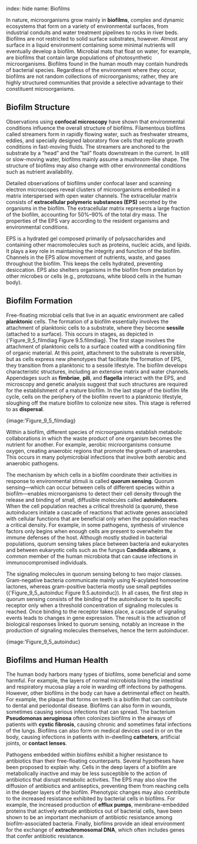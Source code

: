 index: hide
name: Biofilms

In nature, microorganisms grow mainly in  **biofilms**, complex and dynamic ecosystems that form on a variety of environmental surfaces, from industrial conduits and water treatment pipelines to rocks in river beds. Biofilms are not restricted to solid surface substrates, however. Almost any surface in a liquid environment containing some minimal nutrients will eventually develop a biofilm. Microbial mats that float on water, for example, are biofilms that contain large populations of photosynthetic microorganisms. Biofilms found in the human mouth may contain hundreds of bacterial species. Regardless of the environment where they occur, biofilms are not random collections of microorganisms; rather, they are highly structured communities that provide a selective advantage to their constituent microorganisms.

## Biofilm Structure

Observations using  **confocal microscopy** have shown that environmental conditions influence the overall structure of biofilms. Filamentous biofilms called streamers form in rapidly flowing water, such as freshwater streams, eddies, and specially designed laboratory flow cells that replicate growth conditions in fast-moving fluids. The streamers are anchored to the substrate by a “head” and the “tail” floats downstream in the current. In still or slow-moving water, biofilms mainly assume a mushroom-like shape. The structure of biofilms may also change with other environmental conditions such as nutrient availability.

Detailed observations of biofilms under confocal laser and scanning electron microscopes reveal clusters of microorganisms embedded in a matrix interspersed with open water channels. The extracellular matrix consists of  **extracellular polymeric substances (EPS)** secreted by the organisms in the biofilm. The extracellular matrix represents a large fraction of the biofilm, accounting for 50%–90% of the total dry mass. The properties of the EPS vary according to the resident organisms and environmental conditions.

EPS is a hydrated gel composed primarily of polysaccharides and containing other macromolecules such as proteins, nucleic acids, and lipids. It plays a key role in maintaining the integrity and function of the biofilm. Channels in the EPS allow movement of nutrients, waste, and gases throughout the biofilm. This keeps the cells hydrated, preventing desiccation. EPS also shelters organisms in the biofilm from predation by other microbes or cells (e.g., protozoans, white blood cells in the human body).

## Biofilm Formation

Free-floating microbial cells that live in an aquatic environment are called  **planktonic** cells. The formation of a biofilm essentially involves the attachment of planktonic cells to a substrate, where they become  **sessile** (attached to a surface). This occurs in stages, as depicted in {'Figure_9_5_filmdiag Figure 9.5.filmdiag}. The first stage involves the attachment of planktonic cells to a surface coated with a conditioning film of organic material. At this point, attachment to the substrate is reversible, but as cells express new phenotypes that facilitate the formation of EPS, they transition from a planktonic to a sessile lifestyle. The biofilm develops characteristic structures, including an extensive matrix and water channels. Appendages such as  **fimbriae**,  **pili**, and  **flagella** interact with the EPS, and microscopy and genetic analysis suggest that such structures are required for the establishment of a mature biofilm. In the last stage of the biofilm life cycle, cells on the periphery of the biofilm revert to a planktonic lifestyle, sloughing off the mature biofilm to colonize new sites. This stage is referred to as  **dispersal**.


{image:'Figure_9_5_filmdiag}
        

Within a biofilm, different species of microorganisms establish metabolic collaborations in which the waste product of one organism becomes the nutrient for another. For example, aerobic microorganisms consume oxygen, creating anaerobic regions that promote the growth of anaerobes. This occurs in many polymicrobial infections that involve both aerobic and anaerobic pathogens.

The mechanism by which cells in a biofilm coordinate their activities in response to environmental stimuli is called  **quorum sensing**. Quorum sensing—which can occur between cells of different species within a biofilm—enables microorganisms to detect their cell density through the release and binding of small, diffusible molecules called  **autoinducers**. When the cell population reaches a critical threshold (a quorum), these autoinducers initiate a cascade of reactions that activate genes associated with cellular functions that are beneficial only when the population reaches a critical density. For example, in some pathogens, synthesis of virulence factors only begins when enough cells are present to overwhelm the immune defenses of the host. Although mostly studied in bacterial populations, quorum sensing takes place between bacteria and eukaryotes and between eukaryotic cells such as the fungus  **Candida albicans**, a common member of the human microbiota that can cause infections in immunocompromised individuals.

The signaling molecules in quorum sensing belong to two major classes. Gram-negative bacteria communicate mainly using N-acylated homoserine lactones, whereas gram-positive bacteria mostly use small peptides ({'Figure_9_5_autoinduc Figure 9.5.autoinduc}). In all cases, the first step in quorum sensing consists of the binding of the autoinducer to its specific receptor only when a threshold concentration of signaling molecules is reached. Once binding to the receptor takes place, a cascade of signaling events leads to changes in gene expression. The result is the activation of biological responses linked to quorum sensing, notably an increase in the production of signaling molecules themselves, hence the term autoinducer.


{image:'Figure_9_5_autoinduc}
        

## Biofilms and Human Health

The human body harbors many types of biofilms, some beneficial and some harmful. For example, the layers of normal microbiota lining the intestinal and respiratory mucosa play a role in warding off infections by pathogens. However, other biofilms in the body can have a detrimental effect on health. For example, the plaque that forms on teeth is a biofilm that can contribute to dental and periodontal disease. Biofilms can also form in wounds, sometimes causing serious infections that can spread. The bacterium  **Pseudomonas aeruginosa** often colonizes biofilms in the airways of patients with  **cystic fibrosis**, causing chronic and sometimes fatal infections of the lungs. Biofilms can also form on medical devices used in or on the body, causing infections in patients with in-dwelling  **catheters**, artificial joints, or  **contact lenses**.

Pathogens embedded within biofilms exhibit a higher resistance to antibiotics than their free-floating counterparts. Several hypotheses have been proposed to explain why. Cells in the deep layers of a biofilm are metabolically inactive and may be less susceptible to the action of antibiotics that disrupt metabolic activities. The EPS may also slow the diffusion of antibiotics and antiseptics, preventing them from reaching cells in the deeper layers of the biofilm. Phenotypic changes may also contribute to the increased resistance exhibited by bacterial cells in biofilms. For example, the increased production of  **efflux pumps**, membrane-embedded proteins that actively extrude antibiotics out of bacterial cells, have been shown to be an important mechanism of antibiotic resistance among biofilm-associated bacteria. Finally, biofilms provide an ideal environment for the exchange of  **extrachromosomal DNA**, which often includes genes that confer antibiotic resistance.
